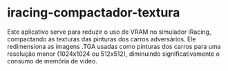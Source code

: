 # iracing-compactador-textura
Este aplicativo serve para reduzir o uso de VRAM no simulador iRacing, compactando as texturas das pinturas dos carros adversários. Ele redimensiona as imagens .TGA usadas como pinturas dos carros para uma resolução menor (1024x1024 ou 512x512), diminuindo significativamente o consumo de memória de vídeo.
